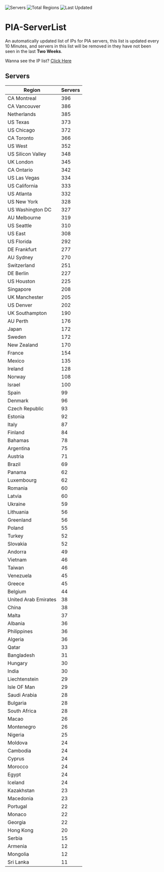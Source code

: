 ![Servers](https://img.shields.io/badge/Servers-12,501-darkgreen)
![Total Regions](https://img.shields.io/badge/Total_Regions-97-darkgreen)
![Last Updated](https://img.shields.io/badge/Last_Updated-April_29_2024_14:40_EDT-darkgreen)

# PIA-ServerList
An automatically updated list of IPs for PIA servers, this list is updated every 10 Minutes, and servers in this list will be removed in they have not been seen in the last **Two Weeks**.

Wanna see the IP list? [Click Here](./servers.json)

## Servers
| Region               | Servers |
|----------------------|---------|
| CA Montreal | 396 |
| CA Vancouver | 386 |
| Netherlands | 385 |
| US Texas | 373 |
| US Chicago | 372 |
| CA Toronto | 366 |
| US West | 352 |
| US Silicon Valley | 348 |
| UK London | 345 |
| CA Ontario | 342 |
| US Las Vegas | 334 |
| US California | 333 |
| US Atlanta | 332 |
| US New York | 328 |
| US Washington DC | 327 |
| AU Melbourne | 319 |
| US Seattle | 310 |
| US East | 308 |
| US Florida | 292 |
| DE Frankfurt | 277 |
| AU Sydney | 270 |
| Switzerland | 251 |
| DE Berlin | 227 |
| US Houston | 225 |
| Singapore | 208 |
| UK Manchester | 205 |
| US Denver | 202 |
| UK Southampton | 190 |
| AU Perth | 176 |
| Japan | 172 |
| Sweden | 172 |
| New Zealand | 170 |
| France | 154 |
| Mexico | 135 |
| Ireland | 128 |
| Norway | 108 |
| Israel | 100 |
| Spain | 99 |
| Denmark | 96 |
| Czech Republic | 93 |
| Estonia | 92 |
| Italy | 87 |
| Finland | 84 |
| Bahamas | 78 |
| Argentina | 75 |
| Austria | 71 |
| Brazil | 69 |
| Panama | 62 |
| Luxembourg | 62 |
| Romania | 60 |
| Latvia | 60 |
| Ukraine | 59 |
| Lithuania | 56 |
| Greenland | 56 |
| Poland | 55 |
| Turkey | 52 |
| Slovakia | 52 |
| Andorra | 49 |
| Vietnam | 46 |
| Taiwan | 46 |
| Venezuela | 45 |
| Greece | 45 |
| Belgium | 44 |
| United Arab Emirates | 38 |
| China | 38 |
| Malta | 37 |
| Albania | 36 |
| Philippines | 36 |
| Algeria | 36 |
| Qatar | 33 |
| Bangladesh | 31 |
| Hungary | 30 |
| India | 30 |
| Liechtenstein | 29 |
| Isle OF Man | 29 |
| Saudi Arabia | 28 |
| Bulgaria | 28 |
| South Africa | 28 |
| Macao | 26 |
| Montenegro | 26 |
| Nigeria | 25 |
| Moldova | 24 |
| Cambodia | 24 |
| Cyprus | 24 |
| Morocco | 24 |
| Egypt | 24 |
| Iceland | 24 |
| Kazakhstan | 23 |
| Macedonia | 23 |
| Portugal | 22 |
| Monaco | 22 |
| Georgia | 22 |
| Hong Kong | 20 |
| Serbia | 15 |
| Armenia | 12 |
| Mongolia | 12 |
| Sri Lanka | 11 |